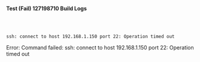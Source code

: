 #### Test (Fail) 127198710 Build Logs


```


```

```

ssh: connect to host 192.168.1.150 port 22: Operation timed out

```

Error: Command failed: ssh: connect to host 192.168.1.150 port 22: Operation timed out
